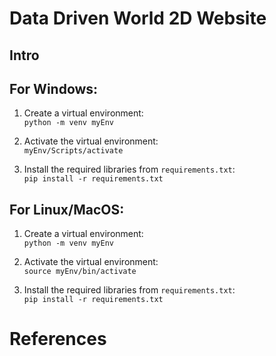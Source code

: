 # Data Driven World 2D Website

## Intro

## For Windows:
1. Create a virtual environment:  
`python -m venv myEnv`

2. Activate the virtual environment:  
`myEnv/Scripts/activate`

3. Install the required libraries from `requirements.txt`:  
`pip install -r requirements.txt`  


## For Linux/MacOS:
1. Create a virtual environment:  
`python -m venv myEnv`

2. Activate the virtual environment:  
`source myEnv/bin/activate`

3. Install the required libraries from `requirements.txt`:  
`pip install -r requirements.txt`

# References